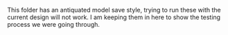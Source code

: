 This folder has an antiquated model save style, trying to run these with the current design will not work.
I am keeping them in here to show the testing process we were going through.
